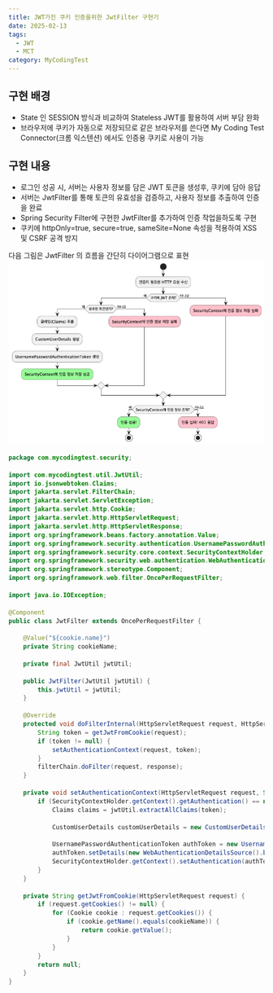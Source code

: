 ```yaml
---
title: JWT가진 쿠키 인증을위한 JwtFilter 구현기
date: 2025-02-13
tags:
  - JWT
  - MCT
category: MyCodingTest
---
```


## 구현 배경

- State 인 SESSION 방식과 비교하여 Stateless JWT를 활용하여 서버 부담 완화
- 브라우저에 쿠키가 자동으로 저장되므로 같은 브라우저를 쓴다면 My Coding Test Connector(크롬 익스텐션) 에서도 인증용 쿠키로 사용이 가능
## 구현 내용

- 로그인 성공 시, 서버는 사용자 정보를 담은 JWT 토큰을 생성후, 쿠키에 담아 응답
- 서버는 JwtFilter를 통해 토큰의 유효성을 검증하고, 사용자 정보를 추출하여 인증을 완료
- Spring Security Filter에 구현한 JwtFilter를 추가하여 인증 작업을하도록 구현
- 쿠키에 httpOnly=true, secure=true, sameSite=None 속성을 적용하여 XSS 및 CSRF 공격 방지

다음 그림은 JwtFilter 의 흐름을 간단히 다이어그램으로 표현
![](../../../images/Pasted%20image%2020250213192721.png)

```java JwtFilter.java 
package com.mycodingtest.security;  
  
import com.mycodingtest.util.JwtUtil;  
import io.jsonwebtoken.Claims;  
import jakarta.servlet.FilterChain;  
import jakarta.servlet.ServletException;  
import jakarta.servlet.http.Cookie;  
import jakarta.servlet.http.HttpServletRequest;  
import jakarta.servlet.http.HttpServletResponse;  
import org.springframework.beans.factory.annotation.Value;  
import org.springframework.security.authentication.UsernamePasswordAuthenticationToken;  
import org.springframework.security.core.context.SecurityContextHolder;  
import org.springframework.security.web.authentication.WebAuthenticationDetailsSource;  
import org.springframework.stereotype.Component;  
import org.springframework.web.filter.OncePerRequestFilter;  
  
import java.io.IOException;  
  
@Component  
public class JwtFilter extends OncePerRequestFilter {  
  
    @Value("${cookie.name}")  
    private String cookieName;  
  
    private final JwtUtil jwtUtil;  
  
    public JwtFilter(JwtUtil jwtUtil) {  
        this.jwtUtil = jwtUtil;  
    }  
  
    @Override  
    protected void doFilterInternal(HttpServletRequest request, HttpServletResponse response, FilterChain filterChain) throws ServletException, IOException {  
        String token = getJwtFromCookie(request);  
        if (token != null) {  
            setAuthenticationContext(request, token);  
        }  
        filterChain.doFilter(request, response);  
    }  
  
    private void setAuthenticationContext(HttpServletRequest request, String token) {  
        if (SecurityContextHolder.getContext().getAuthentication() == null) {  
            Claims claims = jwtUtil.extractAllClaims(token);  
  
            CustomUserDetails customUserDetails = new CustomUserDetails(claims.get("userId", Long.class), claims.get("picture", String.class), claims.get("name", String.class));  
  
            UsernamePasswordAuthenticationToken authToken = new UsernamePasswordAuthenticationToken(customUserDetails, null, null);  
            authToken.setDetails(new WebAuthenticationDetailsSource().buildDetails(request));  
            SecurityContextHolder.getContext().setAuthentication(authToken);  
        }  
    }  
  
    private String getJwtFromCookie(HttpServletRequest request) {  
        if (request.getCookies() != null) {  
            for (Cookie cookie : request.getCookies()) {  
                if (cookie.getName().equals(cookieName)) {  
                    return cookie.getValue();  
                }  
            }  
        }  
        return null;  
    }  
}
```
